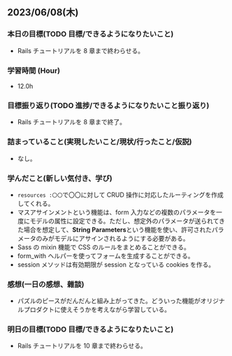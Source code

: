 ## 2023/06/08(木)

### 本日の目標(TODO 目標/できるようになりたいこと)

- Rails チュートリアルを 8 章まで終わらせる。

### 学習時間 (Hour)

- 12.0h

### 目標振り返り(TODO 進捗/できるようになりたいこと振り返り)

- Rails チュートリアルを 8 章まで終了。

### 詰まっていること(実現したいこと/現状/行ったこと/仮説)

- なし。

### 学んだこと(新しい気付き、学び)

- `resources :〇〇`で〇〇に対して CRUD 操作に対応したルーティングを作成してくれる。
- マスアサインメントという機能は、form 入力などの複数のパラメータを一度にモデルの属性に設定できる。ただし、想定外のパラメータが送られてきた場合を想定して、**String Parameters**という機能を使い、許可されたパラメータのみがモデルにアサインされるようにする必要がある。
- Sass の mixin 機能で CSS のルールをまとめることができる。
- form_with ヘルパーを使ってフォームを生成することができる。
- session メソッドは有効期限が session となっている cookies を作る。

### 感想(一日の感想、雜談)

- パズルのピースがだんだんと組み上がってきた。どういった機能がオリジナルプロダクトに使えそうかを考えながら学習している。

### 明日の目標(TODO 目標/できるようになりたいこと)

- Rails チュートリアルを 10 章まで終わらせる。
